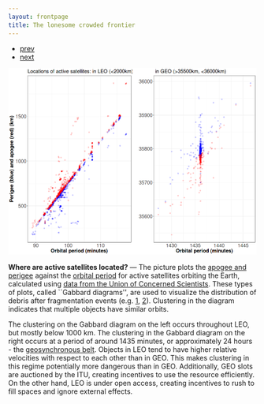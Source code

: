 ```yaml
---
layout: frontpage
title: The lonesome crowded frontier
---
```


<div class="navbar">
  <div class="navbar-inner">
      <ul class="nav">
          <li><a href="apo_peri_overlay.html">prev</a></li>
          <li><a href="launch_summary.html">next</a></li>
      </ul>
  </div>
</div> 

![Apogee and Perigee of Orbiting Satellites Against Orbital Period (2016)](../../assets/bigpublpics/leo_geo_gabbard.png)

**Where are active satellites located?** &mdash; The picture plots the [apogee and perigee](https://en.wikipedia.org/wiki/Apsis) against the [orbital period](https://en.wikipedia.org/wiki/Orbital_period) for active satellites orbiting the Earth, calculated using [data from the Union of Concerned Scientists](https://www.ucsusa.org/nuclear-weapons/space-weapons/satellite-database). These types of plots, called ``Gabbard diagrams'', are used to visualize the distribution of debris after fragmentation events (e.g. [1](https://en.wikipedia.org/wiki/Space_debris#/media/File:Gabbard_diagram.png), [2](https://www.orbitaldebris.jsc.nasa.gov/library/satellitefraghistory/13theditionofbreakupbook.pdf)). Clustering in the diagram indicates that multiple objects have similar orbits.

The clustering on the Gabbard diagram on the left occurs throughout LEO, but mostly below 1000 km. The clustering in the Gabbard diagram on the right occurs at a period of around 1435 minutes, or approximately 24 hours - the [geosynchronous belt](https://en.wikipedia.org/wiki/Geosynchronous_orbit). Objects in LEO tend to have higher relative velocities with respect to each other than in GEO. This makes clustering in this regime potentially more dangerous than in GEO. Additionally, GEO slots are auctioned by the ITU, creating incentives to use the resource efficiently. On the other hand, LEO is under open access, creating incentives to rush to fill spaces and ignore external effects.